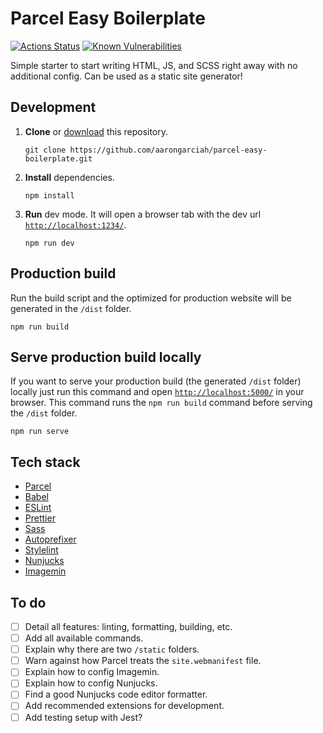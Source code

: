# Parcel Easy Boilerplate

[![Actions Status](https://github.com/aarongarciah/parcel-easy-boilerplate/workflows/CI/badge.svg)](https://github.com/aarongarciah/parcel-easy-boilerplate/actions)
[![Known Vulnerabilities](https://snyk.io/test/github/aarongarciah/parcel-easy-boilerplate/badge.svg?targetFile=package.json)](https://snyk.io/test/github/aarongarciah/parcel-easy-boilerplate?targetFile=package.json)

Simple starter to start writing HTML, JS, and SCSS right away with no additional config. Can be used as a static site generator!

## Development

1. **Clone** or [download](https://github.com/aarongarciah/parcel-easy-boilerplate/archive/master.zip) this repository.

   ```
   git clone https://github.com/aarongarciah/parcel-easy-boilerplate.git
   ```

2. **Install** dependencies.

   ```
   npm install
   ```

3. **Run** dev mode. It will open a browser tab with the dev url [`http://localhost:1234/`](http://localhost:1234/).

   ```
   npm run dev
   ```

## Production build

Run the build script and the optimized for production website will be generated in the `/dist` folder.

```
npm run build
```

## Serve production build locally

If you want to serve your production build (the generated `/dist` folder) locally just run this command and open [`http://localhost:5000/`](http://localhost:5000/) in your browser. This command runs the `npm run build` command before serving the `/dist` folder.

```
npm run serve
```

## Tech stack

- [Parcel](https://parceljs.org/)
- [Babel](https://babeljs.io/)
- [ESLint](https://eslint.org/)
- [Prettier](https://prettier.io/)
- [Sass](https://sass-lang.com/)
- [Autoprefixer](https://github.com/postcss/autoprefixer)
- [Stylelint](https://stylelint.io/)
- [Nunjucks](https://mozilla.github.io/nunjucks/)
- [Imagemin](https://github.com/imagemin/imagemin)

## To do

- [ ] Detail all features: linting, formatting, building, etc.
- [ ] Add all available commands.
- [ ] Explain why there are two `/static` folders.
- [ ] Warn against how Parcel treats the `site.webmanifest` file.
- [ ] Explain how to config Imagemin.
- [ ] Explain how to config Nunjucks.
- [ ] Find a good Nunjucks code editor formatter.
- [ ] Add recommended extensions for development.
- [ ] Add testing setup with Jest?
